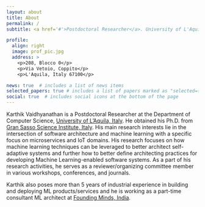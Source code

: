 ```yaml
---
layout: about
title: About
permalink: /
subtitle: <a href='#'>Postdoctoral Researcher</a>. University of L'Aquila, Italy

profile:
  align: right
  image: prof_pic.jpg
  address: >
    <p>208, Blocco 0</p>
    <p>Via Vetoio, Coppito</p>
    <p>L'Aquila, Italy 67100</p>

news: true  # includes a list of news items
selected_papers: true # includes a list of papers marked as "selected={true}"
social: true  # includes social icons at the bottom of the page
---
```

Karthik Vaidhyanathan is a Postdoctoral Researcher at the Department of Computer Science, [University of L’Aquila, Italy](https://www.univaq.it/). He obtained his Ph.D. from [Gran Sasso Science Institute, Italy](https://gssi.it).  His main research interests lie in the intersection of software architecture and machine learning with a specific focus on microservices and IoT domains. His research focuses on how machine learning techniques can be leveraged to better architect self-adaptive systems and further how to better define architecting practices for developing Machine Learning-enabled software systems.  As a part of his research activities, he serves as a reviewer/organizing committee member in various workshops, conferences, and journals.

Karthik also poses more than 5 years of industrial experience in building and deploying ML products/services and he is working as a part-time consultant ML architect at [Founding Minds, India](https://www.foundingminds.com/).
